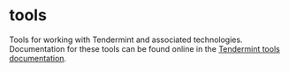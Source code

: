 # tools

Tools for working with Tendermint and associated technologies. Documentation for
these tools can be found online in the [Tendermint tools
documentation](https://docs.tendermint.com/master/tools/).
